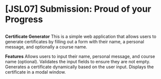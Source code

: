 # [JSL07] Submission: Proud of your Progress

##
**Certificate Generator**
This is a simple web application that allows users to generate certificates by filling out a form with their name, a personal message, and optionally a course name.


**Features**
Allows users to input their name, personal message, and course name (optional).
Validates the input fields to ensure they are not empty.
Generates a certificate dynamically based on the user input.
Displays the certificate in a modal window.






